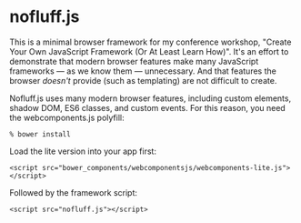 # nofluff.js

This is a minimal browser framework for my conference workshop, "Create Your Own JavaScript Framework (Or At Least Learn How)". It's an effort to demonstrate that modern browser features make many JavaScript frameworks — as we know them — unnecessary. And that features the browser *doesn't* provide (such as templating) are not difficult to create.

Nofluff.js uses many modern browser features, including custom elements, shadow DOM, ES6 classes, and custom events. For this reason, you need the webcomponents.js polyfill:

    % bower install
    
Load the lite version into your app first:

    <script src="bower_components/webcomponentsjs/webcomponents-lite.js"></script>

Followed by the framework script:

    <script src="nofluff.js"></script>
    
